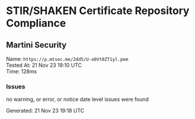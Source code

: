 # STIR/SHAKEN Certificate Repository Compliance

## Martini Security

Name: `https://p.mtsec.me/2dd5/U-o0Vt0ZT1yl.pem`\
Tested At: 21 Nov 23 19:10 UTC\
Time: 128ms

### Issues

no warning, or error, or notice date level issues were found

Generated: 21 Nov 23 19:18 UTC